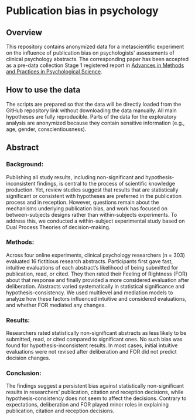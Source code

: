 # Publication bias in psychology
## Overview
This repository contains anonymized data for a metascientific experiment on the influence of publication bias on psychologists' assessments of clinical psychology abstracts. The corresponding paper has been accepted as a pre-data collection Stage 1 registered report in [Advances in Methods and Practices in Psychological Science](https://journals.sagepub.com/home/amp).

## How to use the data
The scripts are prepared so that the data will be directly loaded from the GitHub repository link without downloading the data manually. All main hypotheses are fully reproducible. Parts of the data for the exploratory analysis are anonymized because they contain sensitive information (e.g., age, gender, conscientiousness).

## Abstract
### Background: 
Publishing all study results, including non-significant and hypothesis-inconsistent findings, is central to the process of scientific knowledge production. Yet, review studies suggest that results that are statistically significant or consistent with hypotheses are preferred in the publication process and in reception. However, questions remain about the mechanisms underlying publication bias, and work has focused on between-subjects designs rather than within-subjects experiments. To address this, we conducted a within-subject experimental study based on Dual Process Theories of decision-making.
### Methods:
Across four online experiments, clinical psychology researchers (n = 303) evaluated 16 fictitious research abstracts. Participants first gave fast, intuitive evaluations of each abstract’s likelihood of being submitted for publication, read, or cited. They then rated their Feeling of Rightness (FOR) about that response and finally provided a more considered evaluation after deliberation. Abstracts varied systematically in statistical significance and hypothesis-consistency. We used multilevel and mediation models to analyze how these factors influenced intuitive and considered evaluations, and whether FOR mediated any changes.
### Results:
Researchers rated statistically non-significant abstracts as less likely to be submitted‚ read, or cited compared to significant ones. No such bias was found for hypothesis-inconsistent results. In most cases, initial intuitive evaluations were not revised after deliberation and FOR did not predict decision changes.
### Conclusion:
The findings suggest a persistent bias against statistically non-significant results in researchers’ publication, citation and reception decisions, while hypothesis-consistency does not seem to affect the decisions. Contrary to expectations, deliberation and FOR played minor roles in explaining publication, citation and reception decisions. 